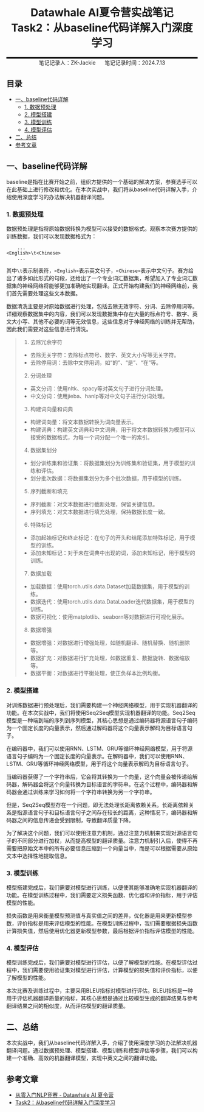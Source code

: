 <div style="border-bottom: 4px solid black; width: 100%; box-sizing: border-box; text-align: center; padding-top: 0.1rem;" align="center">
    <h1>Datawhale AI夏令营实战笔记<br/><span>Task2：从baseline代码详解入门深度学习</span></h1>
</div>
<div style="text-align: center;" align="center">
    笔记记录人：ZK-Jackie&nbsp;&nbsp;&nbsp;&nbsp;&nbsp;&nbsp;笔记记录时间：2024.7.13
</div>

## 目录
- [一、baseline代码详解](#一baseline代码详解)
  - [1. 数据预处理](#1-数据预处理)
  - [2. 模型搭建](#2-模型搭建)
  - [3. 模型训练](#3-模型训练)
  - [4. 模型评估](#4-模型评估)
- [二、总结](#二总结)
- [参考文章](#参考文章)

## 一、baseline代码详解

baseline是指在比赛开始之前，组织方提供的一个基础的解决方案，参赛选手可以在此基础上进行修改和优化。在本次实战中，我们将从baseline代码详解入手，介绍使用深度学习的办法解决机器翻译问题。

### 1. 数据预处理

数据预处理是指将原始数据转换为模型可以接受的数据格式。观察本次赛方提供的训练数据，我们可以发现数据格式为：

```text
    ...
<English>\t<Chinese>
    ...
```

其中`\t`表示制表符，`<English>`表示英文句子，`<Chinese>`表示中文句子。赛方给出了诸多如此形式的句段，还给出了一个专业词汇数据集，希望加入了专业词汇数据集的神经网络将能够更加准确地实现翻译。正式开始构建我们的神经网络前，我们首先需要处理这些文本数据。

数据清洗主要是对原始数据进行处理，包括去除无效字符、分词、去除停用词等。详细观察数据集中的内容，我们可以发现数据集中存在大量的标点符号、数字、英文大小写、其他不必要的词等无效信息，这些信息对于神经网络的训练并无帮助，因此我们需要对这些信息进行清洗。

> 1. 去除冗余字符
> - 去除无关字符：去除标点符号、数字、英文大小写等无关字符。
> - 去除停用词：去除中文停用词，如“的”、“是”、“在”等。
> 2. 分词处理
> - 英文分词：使用nltk、spacy等对英文句子进行分词处理。
> - 中文分词：使用jieba、hanlp等对中文句子进行分词处理。
> 3. 构建词向量和词典
> - 构建词向量：将文本数据转换为词向量表示。
> - 构建词典：构建英文词典和中文词典，用于将文本数据转换为模型可以接受的数据格式，为每一个词分配一个唯一的索引。
> 4. 数据集划分
> - 划分训练集和验证集：将数据集划分为训练集和验证集，用于模型的训练和评估。
> - 划分批次数据：将数据集划分为多个批次数据，用于模型的训练。
> 5. 序列截断和填充
> - 序列截断：对文本数据进行截断处理，保留关键信息。
> - 序列填充：对文本数据进行填充处理，保持数据长度一致。
> 6. 特殊标记
> - 添加起始标记和终止标记：在句子的开头和结尾添加特殊标记，用于模型的训练。
> - 添加未知标记：对于未在词典中出现的词，添加未知标记，用于模型的训练。
> 7. 数据加载
> - 加载数据：使用torch.utils.data.Dataset加载数据集，用于模型的训练。
> - 数据迭代：使用torch.utils.data.DataLoader迭代数据集，用于模型的训练。
> - 数据可视化：使用matplotlib、seaborn等对数据进行可视化展示。
> 8. 数据增强
> - 数据增强：对数据进行增强处理，如随机翻译、随机替换、随机删除等。
> - 数据扩充：对数据进行扩充处理，如数据重复、数据旋转、数据缩放等。
> - 数据平衡：对数据进行平衡处理，使正负样本比例均衡。

### 2. 模型搭建

对训练数据进行预处理后，我们需要构建一个神经网络模型，用于实现机器翻译的功能。在本次实战中，我们将使用Seq2Seq模型实现机器翻译的功能。Seq2Seq模型是一种端到端的序列到序列模型，其核心思想是通过编码器将源语言句子编码为一个固定长度的向量表示，然后通过解码器将这个向量表示解码为目标语言句子。

在编码器中，我们可以使用RNN、LSTM、GRU等循环神经网络模型，用于将源语言句子编码为一个固定长度的向量表示。在解码器中，我们可以使用RNN、LSTM、GRU等循环神经网络模型，用于将这个向量表示解码为目标语言句子。

当编码器获得了一个字符串后，它会将其转换为一个向量，这个向量会被传递给解码器，解码器会将这个向量转换为目标语言的字符串。在这个过程中，编码器和解码器会通过训练来学习如何将一个字符串转换为另一个字符串。

但是，Seq2Seq模型存在一个问题，即无法处理长距离依赖关系。长距离依赖关系是指源语言句子和目标语言句子之间存在较长的距离，这种情况下，编码器和解码器之间的信息传递会受到限制，导致翻译质量下降。

为了解决这个问题，我们可以使用注意力机制，通过注意力机制来实现对源语言句子的不同部分进行加权，从而提高模型的翻译质量。注意力机制引入后，使得不再需要把原始文本中的所有必要信息压缩到一个向量当中，而是可以根据需要从原始文本中选择性地提取信息。

### 3. 模型训练

模型搭建完成后，我们需要对模型进行训练，以便使其能够准确地实现机器翻译的功能。在模型训练过程中，我们需要定义损失函数、优化器和评价指标，用于评估模型的性能。

损失函数是用来衡量模型预测值与真实值之间的差异，优化器是用来更新模型参数，评价指标是用来评估模型的性能。在模型训练过程中，我们需要根据损失函数计算损失值，然后使用优化器更新模型参数，最后根据评价指标评估模型的性能。

### 4. 模型评估

模型训练完成后，我们需要对模型进行评估，以便了解模型的性能。在模型评估过程中，我们需要使用验证集对模型进行评估，计算模型的损失值和评价指标，以便了解模型的性能。

本次比赛及训练过程中，主要采用BLEU指标对模型进行评估。BLEU指标是一种用于评估机器翻译质量的指标，其核心思想是通过比较模型生成的翻译结果与参考翻译结果之间的相似度，从而评估模型的翻译质量。

## 二、总结

本次实战中，我们从baseline代码详解入手，介绍了使用深度学习的办法解决机器翻译问题。通过数据预处理、模型搭建、模型训练和模型评估等步骤，我们可以构建一个准确、高效的机器翻译模型，实现中英文之间的翻译功能。

## 参考文章

- [从零入门NLP竞赛 - Datawhale AI 夏令营](https://datawhaler.feishu.cn/wiki/TObSwHZdFi2y0XktauWcolpcnyf)
- [Task2：从baseline代码详解入门深度学习](https://datawhaler.feishu.cn/wiki/PztLwkofsi95oak2Iercw9hkn2g)